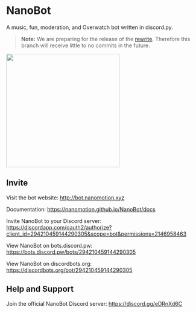 # NanoBot
A music, fun, moderation, and Overwatch bot written in discord.py.

> **Note:** We are preparing for the release of the [rewrite](https://github.com/Nanomotion/NanoBot/tree/rewrite). Therefore this branch will receive little to no commits in the future.

<img src="https://cdn.discordapp.com/avatars/294210459144290305/5d2a9988fb782c487920d046c2b8c644.png" width="300">

## Invite

Visit the bot website: http://bot.nanomotion.xyz

Documentation: https://nanomotion.github.io/NanoBot/docs

Invite NanoBot to your Discord server: https://discordapp.com/oauth2/authorize?client_id=294210459144290305&scope=bot&permissions=2146958463

View NanoBot on bots.discord.pw: https://bots.discord.pw/bots/294210459144290305

View NanoBot on discordbots.org: https://discordbots.org/bot/294210459144290305

## Help and Support

Join the official NanoBot Discord server: https://discord.gg/eDRnXd6C
